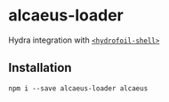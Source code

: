 # alcaeus-loader

Hydra integration with [`<hydrofoil-shell>`][hs]

[hs]: https://github.com/hypermedia-app/hydrofoil-shell

## Installation

```
npm i --save alcaeus-loader alcaeus 
```
